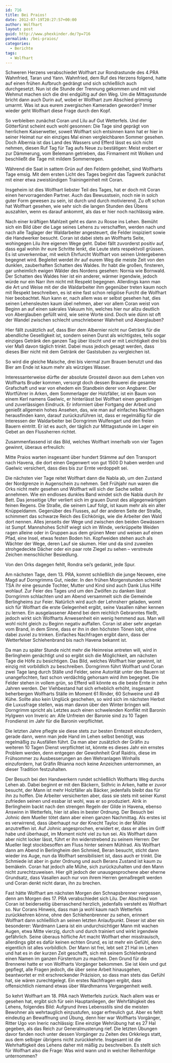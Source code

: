 ```yaml
---
id: 716
title: Bei Praios!
date: 2012-07-19T20:27:57+00:00
author: Wolfhart
layout: post
guid: http://www.phexkinder.de/?p=716
permalink: /bei-praios/
categories:
  - Berichte
tags:
  - Wolfhart
---
```

Schweren Herzens verabschiedet Wolfhart zur Rondrastunde des 4.PRA Wahnfried, Taran und Yann. Wahnfried, dem Ruf des Herzens folgend, hatte auf einen frühen Aufbruch gedrängt und sich schließlich auch durchgesetzt. Nun ist die Stunde der Trennung gekommen und mit viel Wehmut machen sich die drei endgültig auf den Weg.<!--more--> Um die Mittagsstunde bricht dann auch Durin auf, wobei er Wolfhart zum Abschied grimmig umarmt. Was ist aus eurem zwergischen Kameraden geworden? Immer wieder geht Wolfhart diese Frage durch den Kopf.

So verbleiben zunächst Coran und Lilu auf Gut Wetterfels. Und der Götterfürst scheint euch wohl gesonnen: Die Tage sind geprägt von herrlichem Kaiserwetter, soweit Wolfhart sich entsinnen kann hat er hier in seiner Heimat nur ein einziges Mal einen vergleichbaren Sommer gesehen. Doch Albernia ist das Land des Wassers und Efferd lässt es sich nicht nehmen, diesen Ruf Tag für Tag aufs Neue zu bestätigen: Meist erobert er zur Dämmerung, vom Belemann getrieben, das Firmament mit Wolken und beschließt die Tage mit mildem Sommerregen.

Während die Saat in sattem Grün auf den Feldern gedeihet, sind Wolfharts Tage emsig. Mit dem ersten Licht des Tages beginnt das Tagwerk zunächst mit einer etwa zweistündigen Trainingeinheit mit Coran.
  
Insgeheim ist dies Wolfhart liebster Teil des Tages, hat er doch mit Coran einen hervorragenden Partner. Auch das Bewusstsein, noch nie in solch guter Form gewesen zu sein, ist durch und durch motivierend. Zu oft schon hat Wolfhart gesehen, wie sehr sich die langen Stunden des Übens auszahlen, wenn es darauf ankommt, als das er hier noch nachlässig wäre.

Nach einer kräftigen Mahlzeit geht es dann zu Rosse ins Lehen. Bemüht sich ein Bild über die Lage seines Lehens zu verschaffen, werden nach und nach alle Taglager der Waldarbeiter angesteuert, die Felder inspiziert sowie die Handwerker besucht. Coran ist dabei stets an Wolfharts Seite, wohingegen Lilu ihre eigenen Wege geht. Dabei fällt zuvorderst positiv auf, dass egal wohin ihr eure Schritte lenkt, die Leute stets respektvoll grüssen. Es ist unverkennbar, mit welch Ehrfurcht Wolfhart von seinen Untergebenen begegnet wird. Begleitet werdet ihr auf eurem Weg die meiste Zeit von den dunklen, zauberhaften Schatten des Waldes. Ihr habt die großen, finsteren, gar unheimlich ewigen Wälder des Nordens gesehen: Nornia wie Bornwald. Der Schatten des Waldes hier ist ein anderer, wärmer irgendwie, jedoch würde nur ein Narr ihm nicht mit Respekt begegnen. Allerdings kann man die Art und Weise mit der die Waldarbeiter ihm gegenüber treten kaum noch mit Respekt beschreiben, es ist eine fast schon religiöse Furcht die Wolfhart hier beobachtet. Nun kann er, nach allem was er selbst gesehen hat, dies seinen Lehensleuten kaum übel nehmen, aber vor allem Coran weist von Beginn an auf einen sakrales Vakuum hin, welches hier nur allzu deutlich von Aberglauben gefüllt wird, wie seine Worte sind. Doch wie dünn ist oft der Wandel zwischen schlecht umschriebener Wahrheit und Aberglauben?

Hier fällt zusätzlich auf, dass Bier dem Albernier nicht nur Getränk für die abendliche Geselligkeit ist, sondern seinen Durst als wichtigstes, teils sogar einziges Getränk den ganzen Tag über löscht und er mit Leichtigkeit drei bis vier Maß davon täglich trinkt. Dabei muss jedoch gesagt werden, dass dieses Bier nicht mit dem Getränk der Gaststuben zu vergleichen ist.
  
So wird die gleiche Maische, drei bis viermal zum Brauen benutzt und das Bier am Ende ist kaum mehr als würziges Wasser.
  
Interessanterweise dürfte der absolute Grossteil davon aus dem Lehen von Wolfharts Bruder kommen, versorgt doch dessen Brauerei die gesamte Grafschaft und war von ehedem ein Standbein derer von Angbarer. Der Wortführer in Arken, dem Sommerlager der Holzfäller, ist ein Baum von einem Kerl namens Gaelwic, er hinterlässt bei Wolfhart einen geradlinigen und zuverlässigen Eindruck. Er informiert über Fortgang der Arbeit und genießt allgemein hohes Ansehen, das, wie man auf einfaches Nachfragen herausfinden kann, darauf zurückzuführen ist, dass er regelmäßig für die Interessen der Waldarbeiter bei Dorngrimm Wulfengart und den freien Bauern eintritt. Er ist es auch, der täglich zur Mittagsstunde im Lager ein Gebet an den Flussherren richtet.
  
Zusammenfassend ist das Bild, welches Wolfhart innerhalb von vier Tagen gewinnt, überaus erfreulich:
  
Mitte Praios warten insgesamt über hundert Stämme auf den Transport nach Havena, die dort einen Gegenwert von gut 1500 D haben werden und Gaelwic versichert, dass dies bis zur Ernte verdoppelt sei.
  
Die nächsten vier Tage reitet Wolfhart dann die Nabla ab, um den Zustand der Nordgrenze in Augenschein zu nehmen. Seit Frühjahr nun waren die Orks nicht mehr gesehen und Wolfhart will sich der Sache selbst annehmen. Wie ein endloses dunkles Band windet sich die Nabla durch ihr Bett. Das jenseitige Ufer verliert sich im grauen Dunst des allgegenwärtigen feinen Regens. Die Straße, die seinem Lauf folgt, ist kaum mehr als ein alter Knüppeldamm. Gegenüber des Flusses, auf der anderen Seite der Straße, schimmert das schwarze Reich des Eichkönigs, wie die Arbeiter den Wald dort nennen. Alles jenseits der Wege und zwischen den beiden Gewässern ist Sumpf. Mannshohes Schilf wiegt sich im Winde, verkrüppelte Weiden ragen alleine oder in Gruppen aus dem grünen Meer und weisen auf einen Pfad, eine Insel, etwas festen Boden hin. Kopfweiden stehen auch als Wächter der Wege, deren Lauf sie säumen. Hier und da sind zuweilen strohgedeckte Dächer oder ein paar rote Ziegel zu sehen &#8211; verstreute Zeichen menschlicher Besiedlung.
  
Von den Orks dagegen fehlt, Rondra sei&#8217;s gedankt, jede Spur.

Am nächsten Tage, dem 13. PRA, kommt schließlich die junge Neowen, eine Magd auf Dorngrimms Gut, nieder. In den frühen Morgenstunden schenkt TSA ihr eine gesunde Tochter, Mutter und Kind sind auch Dank Lilus Hilfe wohlauf. Zur Feier des Tages und um den Zwölfen zu danken lässt Dorngrimm schlachten und am Abend versammelt sich die Gemeinde Berlingheims zur Feier. Natürlich wird auch der Lehnsherr geladen, womit sich für Wolfhart die erste Gelegenheit ergibt, seine Vasallen näher kennen zu lernen. Ein ausgelassener Abend bei dem reichlich Gebranntes fließt, jedoch wirkt sich Wolfharts Anwesenheit ein wenig hemmend aus. Man will wohl nicht gleich zu Beginn negativ auffallen. Coran ist aber sehr angetan vom Brand, in dem Sinne, dass er ihn in den höchsten Tönen lobt, ohne dabei zuviel zu trinken. Einfaches Nachfragen ergibt dann, dass der Wetterfelser Schlehenbrand bis nach Havena bekannt ist.

Da man zu später Stunde nicht mehr die Heimreise antreten will, wird in Berlingheim genächtigt und so ergibt sich die Möglichkeit, am nächsten Tage die Höfe zu besichtigen. Das Bild, welches Wolfhart hier gewinnt, ist einzig mit vorbildlich zu beschreiben. Dorngrimm führt Wolfhart und Coran zwei Tage lang durch Ställe und Felder, seine Autorität unter den Bauern ist unangefochten, fast schon verdächtig gehorsam wird ihm begegnet. Die Felder stehen in vollem grün, so Efferd will könnte es die beste Ernte in zehn Jahren werden. Der Viehbestand hat sich erheblich erhöht, insgesamt beherbergen Wolfharts Ställe im Moment 61 Rinder, 60 Schweine und 49 Kühe. Sollte also kein Unglück geschehen, so wird sich im nächsten Herbst die Luxusfrage stellen, was man davon über den Winter bringen will. Dorngrimm spricht als Letztes auch einen schwelenden Konflikt mit Baronin Hylgwen von Inveric an: Alle Unfreien der Baronie sind zu 10 Tagen Frondienst im Jahr für die Baronin verpflichtet.
  
Die letzten Jahre pflegte sie diese stets zur besten Erntezeit einzufordern, gerade dann, wenn man jede Hand im Lehen selbst benötigt, was regelmäßig zu Ausfällen führt. Da man aber zusätzlich der Gräfin zu weiteren 10 Tagen Dienst verpflichtet ist, könnte es dieses Jahr ein ernstes Problem werden, denn entgegen der Gewohnheit Graf Raidris, diese im Frühsommer zu Ausbesserungen an den Wehranlagen Winhalls einzufordern, hat Gräfin Rhianna noch keine Anzeichen unternommen, an dieser Tradition festzuhalten.

Der Besuch bei den Handwerkern rundet schließlich Wolfharts Weg durchs Lehen ab. Dabei beginnt er mit den Bäckern, Sidhric in Arken, hatte er zuvor besucht, der Mann ist mehr Holzfäller als Bäcker, jedenfalls bleibt das für ihn zu hoffen. Die Arbeiter versicherten aber, dass sie stets mit seiner Kunst zufrieden seinen und essbar ist wohl, was er so produziert. Alrik in Berlingheim backt nach den strengen Regeln der Gilde in Havena, ebenso Answinn in Wetterfels, hier ist alles in bester Ordnung. Der Besuch bei Johnic dem Mueller tötet dann aber einen ganzen Nachmittag. Als erstes ist es verwirrend, dass überhaupt nur der Knecht Tayloc in der Mühle anzutreffen ist. Auf Johnic angesprochen, erwidert er, dass er alles im Griff habe und überhaupt, im Moment nicht viel zu tun sei. Als Wolfhart dann aber nicht locker lässt, führt er ihn widerstrebend zu seinem Herren: Der Mueller liegt stockbesoffen am Fluss hinter seinem Mühlrad. Als Wolfhart dann am Abend in Berlingheim den Schmied, Beran besucht, sticht dann wieder ins Auge, nun da Wolfhart sensibilisiert ist, dass auch er trinkt. Die Schmiede ist aber in guter Ordnung und auch Berans Zustand ist kaum zu bemäkeln. Coran hat jedoch alle Mühe, sich zurückzuhalten und den Mann nicht zurechtzuweisen. Hier gilt jedoch der unausgesprochene aber eherne Grundsatz, dass Vasallen auch nur von ihrem Herren gemaßregelt werden und Coran denkt nicht daran, ihn zu brechen.

Fast hätte Wolfhart am nächsten Morgen den Schnapsbrenner vergessen, denn am Morgen des 17. PRA verabschiedet sich Lilu. Der Abschied von Coran ist beiderseitig überraschend herzlich, jedenfalls versteht es Wolfhart so. Nur Corans Hinweis, dass man ja wohl kaum nach Wetterfels zurückkehren könne, ohne den Schlehenbrenner zu sehen, erinnert Wolfhart dann schließlich an seinen letzten Anlaufpunkt. Dieser ist aber ein besonderer: Wardmann Laera ist ein undurchsichtiger Mann mit wachen Augen, etwa Mitte vierzig, durch und durch trainiert und wirkt irgendwie gefährlich. Seine überaus höfliche Art macht Wolfhart eher misstrauisch, allerdings gibt es dafür keinen echten Grund, es ist mehr ein Gefühl, denn eigentlich ist alles vorbildlich. Der Mann ist frei, lebt seit 21 Hal im Lehen und hat es in der kurzen Zeit geschafft, sich mit seinem Schlehenbrand einen Namen im ganzen Fürstentum zu machen. Den Grund für die Brennerei hatte er von Wolfharts Vorgänger bekommen. Sie ist klein und gut gepflegt, alle Fragen jedoch, die über seine Arbeit hinausgehen, beantwortet er mit erschreckender Präzision, so dass man stets das Gefühl hat, sie wären zurechtgelegt. Ein erstes Nachfragen ergibt, dass offensichtlich niemand etwas über Wardhmanns Vergangenheit weiß.

So kehrt Wolfhart am 18. PRA nach Wetterfels zurück. Nach allem was er gesehen hat, ergibt sich für sein Hauptanliegen, der Wehrfähigkeit des Lehens, folgendes Bild: Aufgrund ihres Lebensstils sind die meisten Bewohner als wehrtauglich einzustufen, sogar erfreulich gut. Aber es fehlt eindeutig an Bewaffnung und Übung, denn hier war Wolfharts Vorgänger, Ritter Ugo von Ineric nachlässig: Eine einzige Wehrübung hat es 27 Hal gegeben, als das Reich zur Generalmusterung rief. Die letzten Übungen davor fanden noch unter dessen Vorgänger zu Zeiten des Orkkriegs statt, aus dem selbiger übrigens nicht zurückkehrte. Insgesamt ist die Wehrhaftigkeit des Lehens daher mit mäßig zu beschreiben. Es stellt sich für Wolfhart also die Frage: Was wird wann und in welcher Reihenfolge unternommen?